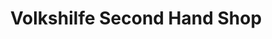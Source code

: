 ---
title: "Volkshilfe Second Hand Shop"
url: /wien/volkshilfe-second-hand-shop-modecenterstrasse/
shop: Gebrauchtwaren
---